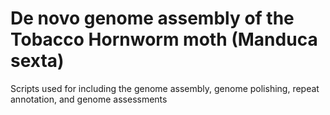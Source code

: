 # De novo genome assembly of the Tobacco Hornworm moth (Manduca sexta)
Scripts used for including the genome assembly, genome polishing, repeat annotation, and genome assessments
